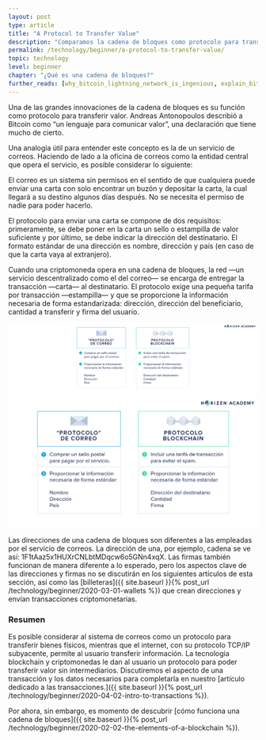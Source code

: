```yaml
---
layout: post
type: article
title: "A Protocol to Transfer Value"
description: "Comparamos la cadena de bloques como protocolo para transferir dinero con el internet como protocolo para transferir información."
permalink: /technology/beginner/a-protocol-to-transfer-value/
topic: technology
level: beginner
chapter: "¿Qué es una cadena de bloques?"
further_reads: [why_bitcoin_lightning_network_is_ingenious, explain_bitcoin_like_im_five, money_as_language]
---
```


Una de las grandes innovaciones de la cadena de bloques es su función como protocolo para transferir valor. Andreas Antonopoulos describió a Bitcoin como “un lenguaje para comunicar valor”, una declaración que tiene mucho de cierto.

Una analogía útil para entender este concepto es la de un servicio de correos. Haciendo de lado a la oficina de correos como la entidad central que opera el servicio, es posible considerar lo siguiente:
  
El correo es un sistema sin permisos en el sentido de que cualquiera puede enviar una carta con solo encontrar un buzón y depositar la carta, la cual llegará a su destino algunos días después. No se necesita el permiso de nadie para poder hacerlo.

El protocolo para enviar una carta se compone de dos requisitos: primeramente, se debe poner en la carta un sello o estampilla de valor suficiente y por último, se debe indicar la dirección del destinatario. El formato estándar de una dirección es nombre, dirección y país (en caso de que la carta vaya al extranjero).

Cuando una criptomoneda opera en una cadena de bloques, la red —un servicio descentralizado como el del correo— se encarga de entregar la transacción —carta— al destinatario. El protocolo exige una pequeña tarifa por transacción —estampilla— y que se proporcione la información necesaria de forma estandarizada: dirección, dirección del beneficiario, cantidad a transferir y firma del usuario.

![Mail protocol in ES](/assets/post_files/technology/beginner/a-protocol-to-transfer-value/ES_mail_protocol_D.jpg)
![Mail protocol in ES](/assets/post_files/technology/beginner/a-protocol-to-transfer-value/ES_mail_protocol_M.jpg)

Las direcciones de una cadena de bloques son diferentes a las empleadas por el servicio de correos. La dirección de una, por ejemplo, cadena se ve así: 1F1tAaz5x1HUXrCNLbtMDqcw6o5GNn4xqX.
Las firmas también funcionan de manera diferente a lo esperado, pero los aspectos clave de las direcciones y firmas no se discutirán en los siguientes artículos de esta sección, así como las [billeteras]({{ site.baseurl }}{% post_url /technology/beginner/2020-03-01-wallets %}) que crean direcciones y envían transacciones criptomonetarias.

### Resumen

Es posible considerar al sistema de correos como un protocolo para transferir bienes físicos, mientras que el internet, con su protocolo TCP/IP subyacente, permite al usuario transferir información. La tecnología blockchain y criptomonedas le dan al usuario un protocolo para poder transferir valor sin intermediarios. Discutiremos el aspecto de una transacción y los datos necesarios para completarla en nuestro [artículo dedicado a las transacciones.]({{ site.baseurl }}{% post_url /technology/beginner/2020-04-02-intro-to-transactions %}).

Por ahora, sin embargo, es momento de descubrir [cómo funciona una cadena de bloques]({{ site.baseurl }}{% post_url /technology/beginner/2020-02-02-the-elements-of-a-blockchain %}).


